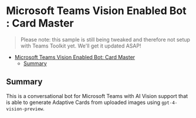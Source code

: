 # Microsoft Teams Vision Enabled Bot : Card Master

> Please note: this sample is still being tweaked and therefore not setup with Teams Toolkit yet. We'll get it updated ASAP!

<!-- @import "[TOC]" {cmd="toc" depthFrom=1 depthTo=6 orderedList=false} -->

<!-- code_chunk_output -->

-   [Microsoft Teams Vision Enabled Bot: Card Master](#microsoft-teams-vision-enabled-bot-card-master)
    -   [Summary](#summary)

<!-- /code_chunk_output -->

## Summary

This is a conversational bot for Microsoft Teams with AI Vision support that is able to generate Adaptive Cards from uploaded images using `gpt-4-vision-preview`.
